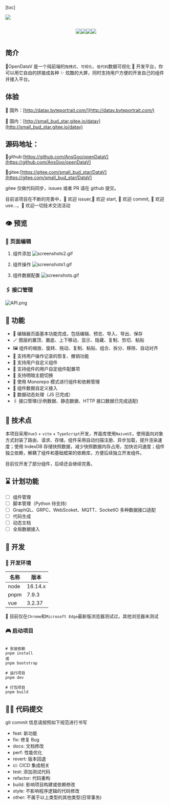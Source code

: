 [toc]

![](@/assets/logo.png)

<div class="badge">

![](https://img.shields.io/github/license/AnsGoo/openDataV)

![](https://img.shields.io/github/stars/AnsGoo/openDataV)

![](https://img.shields.io/github/issues/AnsGoo/openDataV)

![](https://img.shields.io/github/forks/AnsGoo/openDataV)

</div>

## 简介

🎃OpenDataV 是一个纯前端的`拖拽式`、`可视化`、`低代码`数据可视化 🌈 开发平台，你可以用它自由的拼接成各种 ✨ 炫酷的大屏，同时支持用户方便的开发自己的组件并接入平台。

## 体验

🧙 国外：[http://datav.byteportrait.com/](http://datav.byteportrait.com/)

🧙 国内：[http://small_bud_star.gitee.io/datav](http://small_bud_star.gitee.io/datav)

## 源码地址：

🍨github:[https://github.com/AnsGoo/openDataV](https://github.com/AnsGoo/openDataV)

🍨gitee:[https://gitee.com/small_bud_star/DataV](https://gitee.com/small_bud_star/DataV)

gitee 仅做代码同步，issues 或者 PR 请在 github 提交。

目前该项目在不断的完善中，🎉 欢迎 issuer,🌹 欢迎 start, 🎨 欢迎 commit, 🚀 欢迎 use...，💪 欢迎一切技术交流活动

## 👁️ 预览

### 🤿 页面编辑


1. 组件添加
![screenshots2.gif](https://s2.loli.net/2022/10/31/nApiFm7PogI1dHS.gif)

2. 组件操作
![screenshots1.gif](https://s2.loli.net/2022/10/31/9lkiR15sVMLapIe.gif)

3. 组件数据配置
![screenshots.gif](https://s2.loli.net/2022/10/31/28lf6NK35EaY9wJ.gif)

### 🖇️ 接口管理

![API.png](https://s2.loli.net/2022/10/31/f1GuMTIp2rzEPQF.png)

## 💒 功能

- 🎊 编辑器页面基本功能完成，包括编辑、预览、导入、导出、保存
- 🪄 图层的置顶、置底、上下移动、显示、隐藏、复制、剪切、粘贴
- 🖼️ 组件的缩放、旋转、拖动、复制、粘贴、组合、拆分、移除、自动对齐
- 🔮 支持用户操作记录的恢复、撤销功能
- 🧶 支持用户自定义组件
- 📔 支持组件的用户自定组件配置项
- 🏪 支持明暗主题切换
- 🧬 使用 Monorepo 模式进行组件和依赖管理
- 🧶 组件数据自定义接入
- 🔌 数据动态处理（JS 已完成）
- 🖇️ 接口管理(示例数据、静态数据、HTTP 接口数据已完成适配)

## 🎢 技术点

本项目采用`Vue3` + `vite` + `TypeScript`开发，界面库使用`NaiveUI`，使用面向对象方式封装了路由、请求、存储，组件采用自动扫描注册、异步加载，提升渲染速度；使用 IndexDB 存储快照数据，减少快照数据内存占用，加快访问速度；组件独立依赖，解耦了组件和基础框架的依赖库，方便后续独立开发组件。

目前仅开发了部分组件，后续还会继续完善。

## ⌛ 计划功能

- [ ] 组件管理
- [ ] 脚本管理（Python 待支持）
- [ ] GraphQL、GRPC、WebScoket、MQTT、SocketIO 多种数据接口适配
- [ ] 代码生成
- [ ] 动态文档
- [ ] 全局数据接入

## 💂 开发

### 🧊 开发环境

| 名称 | 版本    |
| ---- | ------- |
| node | 16.14.x |
| pnpm | 7.9.3   |
| vue  | 3.2.37  |

🚥 目前仅在`Chrome`和`Microsoft Edge`最新版浏览器测试过，其他浏览器未测试

### 🎮 启动项目

```shell

# 安装依赖
pnpm install
或
pnpm bootstrap

# 运行项目
pnpm dev

# 打包项目
pnpm build
```

## 🧑‍💻 代码提交

git commit 信息请按照如下规范进行书写

- feat: 新功能
- fix: 修复 Bug
- docs: 文档修改
- perf: 性能优化
- revert: 版本回退
- ci: CICD 集成相关
- test: 添加测试代码
- refactor: 代码重构
- build: 影响项目构建或依赖修改
- style: 不影响程序逻辑的代码修改
- other: 不属于以上类型的其他类型(日常事务)



<script setup > 
</script>
<style scoped>
  .badge {
    display: flex;
    align-items: center;
    align-content: center;
    flex-wrap: nowrap;
    flex-direction: row;
    justify-content: center;
  }
</style>
